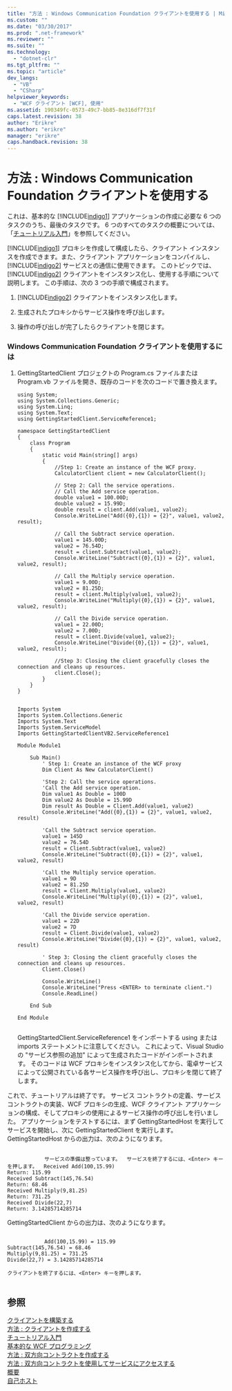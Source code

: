 ```yaml
---
title: "方法 : Windows Communication Foundation クライアントを使用する | Microsoft Docs"
ms.custom: ""
ms.date: "03/30/2017"
ms.prod: ".net-framework"
ms.reviewer: ""
ms.suite: ""
ms.technology: 
  - "dotnet-clr"
ms.tgt_pltfrm: ""
ms.topic: "article"
dev_langs: 
  - "VB"
  - "CSharp"
helpviewer_keywords: 
  - "WCF クライアント [WCF], 使用"
ms.assetid: 190349fc-0573-49c7-bb85-8e316df7f31f
caps.latest.revision: 38
author: "Erikre"
ms.author: "erikre"
manager: "erikre"
caps.handback.revision: 38
---
```

# 方法 : Windows Communication Foundation クライアントを使用する
これは、基本的な [!INCLUDE[indigo1](../../../includes/indigo1-md.md)] アプリケーションの作成に必要な 6 つのタスクのうち、最後のタスクです。  6 つのすべてのタスクの概要については、「[チュートリアル入門](../../../docs/framework/wcf/getting-started-tutorial.md)」を参照してください。  
  
 [!INCLUDE[indigo1](../../../includes/indigo1-md.md)] プロキシを作成して構成したら、クライアント インスタンスを作成できます。また、クライアント アプリケーションをコンパイルし、[!INCLUDE[indigo2](../../../includes/indigo2-md.md)] サービスとの通信に使用できます。  このトピックでは、[!INCLUDE[indigo2](../../../includes/indigo2-md.md)] クライアントをインスタンス化し、使用する手順について説明します。  この手順は、次の 3 つの手順で構成されます。  
  
1.  [!INCLUDE[indigo2](../../../includes/indigo2-md.md)] クライアントをインスタンス化します。  
  
2.  生成されたプロキシからサービス操作を呼び出します。  
  
3.  操作の呼び出しが完了したらクライアントを閉じます。  
  
### Windows Communication Foundation クライアントを使用するには  
  
1.  GettingStartedClient プロジェクトの Program.cs ファイルまたは Program.vb ファイルを開き、既存のコードを次のコードで置き換えます。  
  
    ```  
    using System;  
    using System.Collections.Generic;  
    using System.Linq;  
    using System.Text;  
    using GettingStartedClient.ServiceReference1;  
  
    namespace GettingStartedClient  
    {  
        class Program  
        {  
            static void Main(string[] args)  
            {  
                //Step 1: Create an instance of the WCF proxy.  
                CalculatorClient client = new CalculatorClient();  
  
                // Step 2: Call the service operations.  
                // Call the Add service operation.  
                double value1 = 100.00D;  
                double value2 = 15.99D;  
                double result = client.Add(value1, value2);  
                Console.WriteLine("Add({0},{1}) = {2}", value1, value2, result);  
  
                // Call the Subtract service operation.  
                value1 = 145.00D;  
                value2 = 76.54D;  
                result = client.Subtract(value1, value2);  
                Console.WriteLine("Subtract({0},{1}) = {2}", value1, value2, result);  
  
                // Call the Multiply service operation.  
                value1 = 9.00D;  
                value2 = 81.25D;  
                result = client.Multiply(value1, value2);  
                Console.WriteLine("Multiply({0},{1}) = {2}", value1, value2, result);  
  
                // Call the Divide service operation.  
                value1 = 22.00D;  
                value2 = 7.00D;  
                result = client.Divide(value1, value2);  
                Console.WriteLine("Divide({0},{1}) = {2}", value1, value2, result);  
  
                //Step 3: Closing the client gracefully closes the connection and cleans up resources.  
                client.Close();  
            }  
        }  
    }  
  
    ```  
  
    ```  
    Imports System  
    Imports System.Collections.Generic  
    Imports System.Text  
    Imports System.ServiceModel  
    Imports GettingStartedClientVB2.ServiceReference1  
  
    Module Module1  
  
        Sub Main()  
            ' Step 1: Create an instance of the WCF proxy  
            Dim Client As New CalculatorClient()  
  
            'Step 2: Call the service operations.  
            'Call the Add service operation.  
            Dim value1 As Double = 100D  
            Dim value2 As Double = 15.99D  
            Dim result As Double = Client.Add(value1, value2)  
            Console.WriteLine("Add({0},{1}) = {2}", value1, value2, result)  
  
            'Call the Subtract service operation.  
            value1 = 145D  
            value2 = 76.54D  
            result = Client.Subtract(value1, value2)  
            Console.WriteLine("Subtract({0},{1}) = {2}", value1, value2, result)  
  
            'Call the Multiply service operation.  
            value1 = 9D  
            value2 = 81.25D  
            result = Client.Multiply(value1, value2)  
            Console.WriteLine("Multiply({0},{1}) = {2}", value1, value2, result)  
  
            'Call the Divide service operation.  
            value1 = 22D  
            value2 = 7D  
            result = Client.Divide(value1, value2)  
            Console.WriteLine("Divide({0},{1}) = {2}", value1, value2, result)  
  
            ' Step 3: Closing the client gracefully closes the connection and cleans up resources.  
            Client.Close()  
  
            Console.WriteLine()  
            Console.WriteLine("Press <ENTER> to terminate client.")  
            Console.ReadLine()  
  
        End Sub  
  
    End Module  
  
    ```  
  
     GettingStartedClient.ServiceReference1 をインポートする using または imports ステートメントに注意してください。  これによって、Visual Studio の "サービス参照の追加" によって生成されたコードがインポートされます。  そのコードは WCF プロキシをインスタンス化してから、電卓サービスによって公開されている各サービス操作を呼び出し、プロキシを閉じて終了します。  
  
 これで、チュートリアルは終了です。  サービス コントラクトの定義、サービス コントラクトの実装、WCF プロキシの生成、WCF クライアント アプリケーションの構成、そしてプロキシの使用によるサービス操作の呼び出しを行いました。  アプリケーションをテストするには、まず GettingStartedHost を実行してサービスを開始し、次に GettingStartedClient を実行します。  GettingStartedHost からの出力は、次のようになります。  
  
```Output  
  
            サービスの準備は整っています。  サービスを終了するには、<Enter> キーを押します。  Received Add(100,15.99)  
Return: 115.99  
Received Subtract(145,76.54)  
Return: 68.46  
Received Multiply(9,81.25)  
Return: 731.25  
Received Divide(22,7)  
Return: 3.14285714285714    
```  
  
 GettingStartedClient からの出力は、次のようになります。  
  
```Output  
  
            Add(100,15.99) = 115.99  
Subtract(145,76.54) = 68.46  
Multiply(9,81.25) = 731.25  
Divide(22,7) = 3.14285714285714  
  
クライアントを終了するには、<Enter> キーを押します。  
  
```  
  
## 参照  
 [クライアントを構築する](../../../docs/framework/wcf/building-clients.md)   
 [方法 : クライアントを作成する](../../../docs/framework/wcf/how-to-create-a-wcf-client.md)   
 [チュートリアル入門](../../../docs/framework/wcf/getting-started-tutorial.md)   
 [基本的な WCF プログラミング](../../../docs/framework/wcf/basic-wcf-programming.md)   
 [方法 : 双方向コントラクトを作成する](../../../docs/framework/wcf/feature-details/how-to-create-a-duplex-contract.md)   
 [方法 : 双方向コントラクトを使用してサービスにアクセスする](../../../docs/framework/wcf/feature-details/how-to-access-services-with-a-duplex-contract.md)   
 [概要](../../../docs/framework/wcf/samples/getting-started-sample.md)   
 [自己ホスト](../../../docs/framework/wcf/samples/self-host.md)